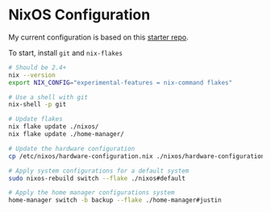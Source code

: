 # NixOS Configuration

My current configuration is based on this [starter repo](https://github.com/Misterio77/nix-starter-configs).

To start, install `git` and `nix-flakes`

```bash
# Should be 2.4+
nix --version
export NIX_CONFIG="experimental-features = nix-command flakes"

# Use a shell with git
nix-shell -p git

# Update flakes
nix flake update ./nixos/
nix flake update ./home-manager/

# Update the hardware configuration
cp /etc/nixos/hardware-configuration.nix ./nixos/hardware-configuration.nix

# Apply system configurations for a default system
sudo nixos-rebuild switch --flake ./nixos#default

# Apply the home manager configurations system
home-manager switch -b backup --flake ./home-manager#justin
```
